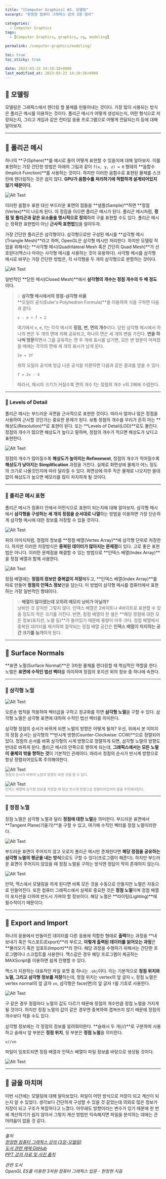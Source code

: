 ```yaml
---
title: "[Computer Graphics] #3. 모델링"
excerpt: "한정현 컴퓨터 그래픽스 강의 3장 정리"

categories:
  - Computer Graphics
tags:
  - [Computer Graphics, graphics, cg, modeling]

permalink: /computer-graphics/modeling/

toc: true
toc_sticky: true

date: 2023-03-22 14:10:18+0900
last_modified_at: 2023-03-22 14:10:26+0900
---
```


## 👻 모델링
모델링은 그래픽스에서 렌더링 할 물체를 만들어내는 것이다. 가장 많이 사용되는 방식은 폴리곤 메시를 이용하는 것이다. 폴리곤 메시가 어떻게 생성되는지, 어떤 형식으로 저장되는지, 그리고 게임과 같은 런타임 응용 프로그램으로 어떻게 전달되는지 등에 대해 알아보자.

***

## 👻 폴리곤 메시
하나의 **구(Sphere)**를 예시로 들어 어떻게 표현할 수 있을지에 대해 알아보자. 이를 표현하는 가장 간단한 방법은 아래의 그림과 같이 ``` f(x, y, z) = 0 ``` 형태의 **음함수(Implicit Function)**를 사용하는 것이다. 하지만 이러한 음함수로 표현된 물체를 스크린에 렌더링하는 것은 쉽지 않다. **GPU가 음함수를 처리하기에 적합하게 설계되어있지 않기 때문이다.**

![Alt Text](/assets/images/posts_img/basics/computer-graphics/modeling/sphere.png)   

이러한 음함수 표현 대신 부드러운 표면의 점들을 **샘플(Sample)**하면 **정점(Vertex)**이 나오게 된다. 이 정점을 이으면 폴리곤 메시가 된다. 폴리곤 메시처럼, **정점 및 폴리곤과 같은 요소들을 명시적으로 정의**하여 구를 표현할 수도 있다. 폴리곤 메시는 정확한 표현법이 아닌 **근사적 표현법**임을 알아두자.

가장 간단한 폴리곤은 삼각형이다. 삼각형으로만 구성된 메시를 **삼각형 메시(Triangle Mesh)**라고 하며, OpenGL은 삼각형 메시만 처리한다. 하지만 모델링 작업을 위해서는 **사각형 메시(Quadrilateral Mesh 혹은 간단히 Quad Mesh)**가 선호된다(맥스나 마야는 사각형 메시를 사용하는 것이 유용하다). 사각형 메시를 삼각형 메시로 바꾸는 가장 간단한 방법은, 각 사각형을 두 개의 삼각형으로 분할하는 것이다.

![Alt Text](/assets/images/posts_img/basics/computer-graphics/modeling/quad-mesh.png)   

일반적인 **닫힌 메시(Closed Mesh)**에서 **삼각형의 개수는 정점 개수의 두 배 정도**이다.

> 💡 **삼각형 메시에서의 정점-삼각형 비율**   
**오일러 공식(Euler's Polyhedron Formula)**을 이용하여 식을 구하면 다음과 같다.   
>
> ```
> v - e + f = 2
> ```
>
> 여기에서 v, e, f는 각각 메시의 **정점, 변, 면의 개수**이다. 닫힌 삼각형 메시에서 하나의 변은 두 개의 면에 의해 공유되고, 하나의 면은 세 개의 변을 가진다. **변을 하나씩 방문**하면서 그를 공유하는 면 두 개에 표시를 남기면, 모든 변 방문이 마쳐졌을 때에는 각각의 면에 세 개의 표시가 남게 된다.
>
> ```
> 2e = 3f
> ```
>
> 위의 오일러 공식에 방금 나온 공식을 치환하면 다음과 같은 결과를 얻을 수 있다.
>
> ```
> f = 2v - 4
> ```
> 
> 따라서, 메시의 크기가 커질수록 면의 개수 f는 정점의 개수 v의 2배에 수렴한다.

***

### 🌱 Levels of Detail
폴리곤 메시는 부드러운 곡면을 근사적으로 표현한 것이다. 따라서 얼마나 많은 정점을 사용하여 근사할 것인가는 중요한 문제가 된다. 보통 정점의 개수를 우리가 흔히 아는 **해상도(Resolution)**로 표현이 된다. 또는 **Levels of Detail(LOD)**로도 불린다. 정점의 개수가 많으면 해상도가 높다고 말하며, 정점의 개수가 적으면 해상도가 낮다고 표현한다.

![Alt Text](/assets/images/posts_img/basics/computer-graphics/modeling/lod.png)   

정점의 개수가 많아질수록 **해상도가 높아지는 Refinement**, 정점의 개수가 적어질수록 **해상도가 낮아지는 Simplification** 과정을 거친다. 실제로 화면상에 물체가 어느 정도의 크기로 나올것인지에 따라 달라질 수 있다. 화면상에 아주 작은 물체로 나오지만 쓸데없이 해상도가 높으면 메모리를 많이 차지하게 될 것이다.

***

### 🌱 폴리곤 메시 표현
폴리곤 메시가 컴퓨터 안에서 어떤식으로 표현이 되는지에 대해 알아보자. 삼각형 메시에서 **삼각형을 구성하는 세 개의 정점을 순서대로 나열**하는 방법을 이용하면 가장 단순하게 삼각형 메시에 대한 정보를 저장할 수 있을 것이다.

![Alt Text](/assets/images/posts_img/basics/computer-graphics/modeling/vertex-array.png)   

위의 이미지처럼, 정점의 정보를 **정점 배열(Vertex Array)**에 삼각형 단위로 저장한다. 하지만 이러한 저장방식은 **중복된 데이터가 많아지는 문제점**이 있다. 고로 좋은 표현법은 아니다. 이러한 문제점을 해결할 수 있는 방법으로 **인덱스 배열(Index Array)**을 정점 배열과 함께 사용한다.

![Alt Text](/assets/images/posts_img/basics/computer-graphics/modeling/index-array.png)   

정점 배열에는 **정점의 정보만 중복없이 저장**해두고, **인덱스 배열(Index Array)**를 따로 만들어 **정점의 인덱스 정보**만을 담는다. 이 방법이 삼각형 메시를 컴퓨터에서 표현하는 가장 일반적인 형태이다.

> 💡 **배열이 많아졌는데 오히려 메모리 낭비가 아닐까?**   
낭비인 것 같지만 그렇지 않다. 인덱스 배열은 2바이트나 4바이트로 표현할 수 있을 정도의 작은 크기를 가진다. 반면, 정점 배열의 한 셀은 **해당 정점에 대한 모든 정보(포지션, 노멀 등)**가 들어있기 때문에 용량이 아주 크다. 정점 배열에서 중복된 데이터를 제거하여 절약되는 정점 배열 공간은 **인덱스 배열이 차지하는 공간 크기를 능가**하게 된다.

***

## 👻 Surface Normals
**표면 노멀(Surface Normal)**은 3차원 물체를 렌더링할 때 핵심적인 역할을 한다. 노멀은 **표면에 수직인 법선 벡터**를 의미하며 정점의 포지션 외의 정보 중 하나에 속한다.

***

### 🌱 삼각형 노멀
![Alt Text](/assets/images/posts_img/basics/computer-graphics/modeling/surface-normal.png)   

오른손 법칙을 적용하여 벡터곱을 구하고 정규화를 하면 **삼각형 노멀**을 구할 수 있다. 삼각형 노멀은 삼각형 표면에 대하여 수직인 법선 벡터를 의미한다.

삼각형 정점의 순서가 바뀌게 되면 노멀의 방향은 어떻게 될까? 우선, 위에서 본 이미지의 정점 순서는 삼각형의 **반시계 방향(Counter-Clockwise: CCW)**으로 정렬되어있다. 정점의 순서를 바꿔 삼각형의 시계 방향으로 정렬하게 되면, 삼각형 노멀의 방향도 반대로 바뀌게 된다. 폴리곤 메시의 안쪽으로 향하게 되는데, **그래픽스에서는 모든 노멀이 물체의 밖을 향하는 것**이 기본적인 관례이다. 따라서 정점의 순서가 반시계 방향으로 항상 정렬되어있도록 주의해야한다.

![Alt Text](/assets/images/posts_img/basics/computer-graphics/modeling/surface-normal2.png)   
<span style="font-size: 0.7rem; color: gray;">정점의 순서가 바뀌며 노멀의 방향도 바뀐 것을 알 수 있다.</span>

![Alt Text](/assets/images/posts_img/basics/computer-graphics/modeling/ccw.png)   
<span style="font-size: 0.7rem; color: gray;">인덱스 배열에 삼각형 정보를 저장할 때 항상 반시계 방향으로 정렬되어있어야 함을 주의해야한다.</span>

***

### 🌱 정점 노멀
정점 노멀은 삼각형 노멀과 달리 **정점에 대한 노멀**을 의미한다. 부드러운 표면에서 **Tangent Plane(기울기)**을 구할 수 있고, 여기에 수직인 벡터를 정점 노멀이라한다.

![Alt Text](/assets/images/posts_img/basics/computer-graphics/modeling/vertex-normal.png)   

부드러운 표면이 주어지지 않고 오로지 폴리곤 메시만 존재한다면 **해당 정점을 공유하는 삼각형 노멀의 평균을 내는 방식**으로도 구할 수 있다(프로그램이 해준다). 하지만 부드러운 표면이 주어지지 않았을 때 정점 노멀을 구하는 방식엔 정답이 딱히 존재하지 않는다.

![Alt Text](/assets/images/posts_img/basics/computer-graphics/modeling/vertex-normal2.PNG)   

만약, 맥스에서 모델링을 하게 된다면 비록 모든 것을 수동으로 만들지만 노멀은 자동으로 만들어진다. 또한 컴퓨터 그래픽스에서 실제로 중요한 것은 **정점 노멀**이며 정점 배열이 포지션을 더하여 반드시 가져야 할 정보이다. 해당 노멀은 **라이팅(Lighting)**에 필수적이기 때문이다.

***

## 👻 Export and Import
하나의 응용에서 만들어진 데이터를 다른 응용에 적합한 형태로 **출력**하는 과정을 **내보내기 혹은 익스포트(Export)**라 부르고, **이렇게 출력된 데이터를 읽어오는 과정**은 **불러오기 혹은 임포트(Import)**라 한다. 해당 과정을 수행하기 위해서는 간단한 프로그램이나 스크립트를 사용한다. 맥스같은 경우 해당 프로그램이 제공하는 MAXScript를 이용하면 쉽게 진행할 수 있다.

맥스가 지원하는 대표적인 파일 포맷 중 하나는 ``` .obj ```이다. 이는 기본적으로 **정점 위치와 노멀, 그리고 삼각형 정보를 저장**하는데, 정점 위치는 vertex의 앞 글자 ``` v ```, 정점 노멀은 vertex normal의 앞 글자 ``` vn ```, 삼각형은 face(면)의 앞 글자 ``` f ```를 기호로 사용한다.

![Alt Text](/assets/images/posts_img/basics/computer-graphics/modeling/obj-file.png)   

구 같은 경우 정점마다 노멀의 값도 다르기 때문에 정점의 개수만큼 정점 노멀을 가지게 될 것이다. 하지만 정점 노멀의 값이 같은 경우엔 중복하여 겹쳐쓰지 않기 때문에 정점의 개수보다 적을 수도 있다.

삼각형 정보에는 각 정점의 정보를 알려줘야한다. **슬래시 두 개(//)**로 구분하여 사용하고 슬래시 앞 부분은 **정점 위치**, 뒷 부분은 **정점 노멀**을 의미한다.

```
v//vn
```

파일이 임포트되면 정점 배열과 인덱스 배열이 파일 정보를 바탕으로 생성될 것이다.

![Alt Text](/assets/images/posts_img/basics/computer-graphics/modeling/import.png)   

***

## 👻 글을 마치며
이번 시간에는 모델링에 대해 알아보았다. 파일이 어떤 방식으로 저장이 되고 계산이 되는지 알 수 있었다. 생각보다 간단하게 구성할 수 있을 것 같았는데 의외로 많은 정보가 저장이 되고 구조가 복잡하다고 느꼈다. 아무래도 방향이라는 변수가 있기 때문에 한 번에 계산하기가 쉽지 않아서 그렇지 계산 방법만 익숙해지면 파일을 분석하는 데에는 큰 어려움이 없을 것 같다.

***

_출처_   
_[한정현 컴퓨터 그래픽스 강의 (3장-모델링)](https://youtu.be/CAfdIW8M6HA)_   
_[도서 관련 예제 GitHub](https://github.com/medialab-ku/openGLESbook)_   
_[PPT 강의 자료 및 사진 출처](https://media.korea.ac.kr/books/)_

_관련 도서_   
_OpenGL ES를 이용한 3차원 컴퓨터 그래픽스 입문 - 한정현 지음_   